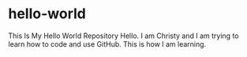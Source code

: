 # hello-world
This Is My Hello World Repository
Hello. I am Christy and I am trying to learn how to code and use GitHub. This is how I am learning.
